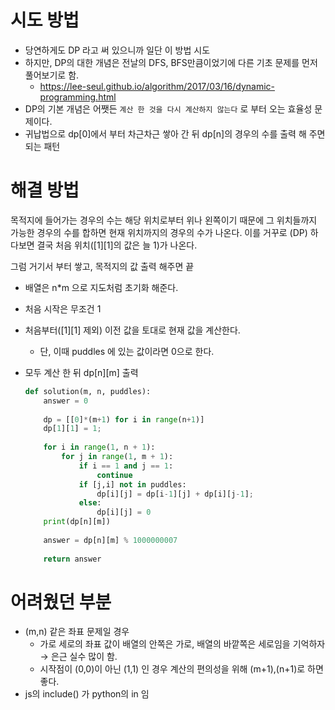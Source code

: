 # 시도 방법

- 당연하게도 DP 라고 써 있으니까 일단 이 방법 시도
- 하지만, DP의 대한 개념은 전날의 DFS, BFS만큼이었기에 다른 기초 문제를 먼저 풀어보기로 함.
  - https://lee-seul.github.io/algorithm/2017/03/16/dynamic-programming.html
- DP의 기본 개념은 어쨋든 `계산 한 것을 다시 계산하지 않는다` 로 부터 오는 효율성 문제이다.
- 귀납법으로 dp[0]에서 부터 차근차근 쌓아 간 뒤 dp[n]의 경우의 수를 출력 해 주면 되는 패턴

# 해결 방법

목적지에 들어가는 경우의 수는 해당 위치로부터 위나 왼쪽이기 때문에 그 위치들까지 가능한 경우의 수를 합하면 현재 위치까지의 경우의 수가 나온다. 이를 거꾸로 (DP) 하다보면 결국 처음 위치(\[1][1]의 값은 늘 1)가 나온다.

그럼 거기서 부터 쌓고, 목적지의 값 출력 해주면 끝

- 배열은 n*m 으로 지도처럼 초기화 해준다.

- 처음 시작은 무조건 1

- 처음부터(\[1][1] 제외) 이전 값을 토대로 현재 값을 계산한다.

  - 단, 이때 puddles 에 있는 값이라면 0으로 한다.

- 모두 계산 한 뒤 dp\[n][m] 출력

  ```python
  def solution(m, n, puddles):
      answer = 0
      
      dp = [[0]*(m+1) for i in range(n+1)]
      dp[1][1] = 1;
      
      for i in range(1, n + 1):
          for j in range(1, m + 1):
              if i == 1 and j == 1:
                  continue
              if [j,i] not in puddles:
                  dp[i][j] = dp[i-1][j] + dp[i][j-1];
              else:
                  dp[i][j] = 0
      print(dp[n][m])
      
      answer = dp[n][m] % 1000000007
      
      return answer
  ```

# 어려웠던 부분

- (m,n) 같은 좌표 문제일 경우
  - 가로 세로의 좌표 값이 배열의 안쪽은 가로, 배열의 바깥쪽은 세로임을 기억하자 → 은근 실수 많이 함.
  - 시작점이 (0,0)이 아닌 (1,1) 인 경우 계산의 편의성을 위해 (m+1),(n+1)로 하면 좋다.
- js의 include() 가 python의 in 임